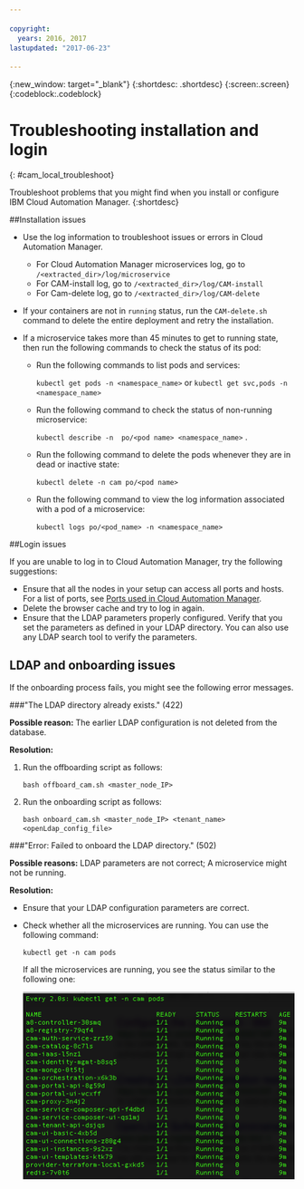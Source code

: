```yaml
---

copyright:
  years: 2016, 2017
lastupdated: "2017-06-23"

---
```

<!-- Copyright info and last updated date at top of file: REQUIRED
    The copyright and lastupdated info is YAML content that must occur at the top of the MD file, before attributes are listed.
    It must be --- surrounded by 3 dashes ---
    The value "years" can contain just one year or a two years separated by a comma. (years: 2014, 2016)
    The value "lastupdated" must be followed by a machine date in quotes in the following format: "YYYY-MM-DD"
    The value for "years" must be indented 2 spaces under "copyright", followed by "lastupdated" which should start on its own non-indented line.

-->

<!-- Common attributes used in the template are defined as follows: -->
{:new_window: target="_blank"}
{:shortdesc: .shortdesc}
{:screen:.screen}
{:codeblock:.codeblock}

<!-- Additional task topic: OPTIONAL
This is the template for additional task topics that are needed beyond the basic tasks in the getting started index.md.  As needed, other task topics can be included, with titles such as "Configuring x", "Administering y", "Managing z", etc. This topic is a peer of the getting started index.md in the <servicename>.ditamap. This topic can have one level of children and they also can be referenced in <servicename>.ditamap -->

# Troubleshooting installation and login
<!-- for example, Uploading your data -->
{: #cam_local_troubleshoot}
<!-- Provide an appropriate ID above -->

<!-- The short description section should include a sentence describing why this task is needed. For search engine optimization, include the service long name and "Bluemix". For example: -->

Troubleshoot problems that you might find when you install or configure IBM Cloud Automation Manager. 
{:shortdesc}

##Installation issues

- Use the log information to troubleshoot issues or errors in Cloud Automation Manager.
  	* For Cloud Automation Manager microservices log, go to `/<extracted_dir>/log/microservice`
  	* For CAM-install log, go to `/<extracted_dir>/log/CAM-install`
  	* For Cam-delete log, go to `/<extracted_dir>/log/CAM-delete`
  
- If your containers are not in `running` status, run the `CAM-delete.sh` command to delete the entire deployment and retry the installation. 

- If a microservice takes more than 45 minutes to get to running state, then run the following commands to check the status of its pod:
  	* Run the following commands to list pods and services:
	
		`kubectl get pods -n <namespace_name>` or `kubectl get svc,pods -n <namespace_name>`   
  	* Run the following command to check the status of non-running microservice: 
	
		`kubectl describe -n  po/<pod name> <namespace_name>` . 
  	* Run the following command to delete the pods whenever they are in dead or inactive state:
	
		`kubectl delete -n cam po/<pod name>` 
  	* Run the following command to view the log information associated with a pod of a microservice:
	
		`kubectl logs po/<pod_name> -n <namespace_name>`  
  

##Login issues

If you are unable to log in to Cloud Automation Manager, try the following suggestions:

- Ensure that all the nodes in your setup can access all ports and hosts. For a list of ports, see [Ports used in Cloud Automation Manager](cam_local_ports.html#ports-used-in-cloud-automation-manager). 
- Delete the browser cache and try to log in again. 
- Ensure that the LDAP parameters properly configured. Verify that you set the parameters as defined in your LDAP directory. You can also use any LDAP search tool to verify the parameters.

## LDAP and onboarding issues

If the onboarding process fails, you might see the following error messages.

###"The LDAP directory already exists." (422) 

**Possible reason:** The earlier LDAP configuration is not deleted from the database. 

**Resolution:**

1. Run the offboarding script as follows:

	```
	bash offboard_cam.sh <master_node_IP>
	```
2. Run the onboarding script as follows:

    ```
    bash onboard_cam.sh <master_node_IP> <tenant_name> <openLdap_config_file>  
    ```

###"Error: Failed to onboard the LDAP directory." (502)

**Possible reasons:** LDAP parameters are not correct; A microservice might not be running.

**Resolution:**

* Ensure that your LDAP configuration parameters are correct.

* Check whether all the microservices are running. You can use the following command:

	```
	kubectl get -n cam pods 
	```

    If all the microservices are running, you see the status similar to the following one:

	![](microservices_status.png)

